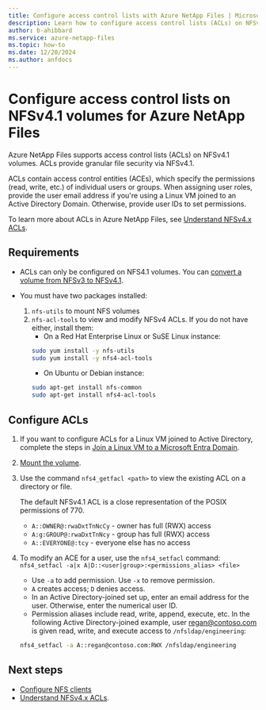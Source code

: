 ```yaml
---
title: Configure access control lists with Azure NetApp Files | Microsoft Docs
description: Learn how to configure access control lists (ACLs) on NFSv4.1 with Azure NetApp Files.
author: b-ahibbard
ms.service: azure-netapp-files
ms.topic: how-to
ms.date: 12/20/2024
ms.author: anfdocs
---
```

# Configure access control lists on NFSv4.1 volumes for Azure NetApp Files

Azure NetApp Files supports access control lists (ACLs) on NFSv4.1 volumes. ACLs provide granular file security via NFSv4.1.

ACLs contain access control entities (ACEs), which specify the permissions (read, write, etc.) of individual users or groups. When assigning user roles, provide the user email address if you're using a Linux VM joined to an Active Directory Domain. Otherwise, provide user IDs to set permissions. 

To learn more about ACLs in Azure NetApp Files, see [Understand NFSv4.x ACLs](nfs-access-control-lists.md).

## Requirements

- ACLs can only be configured on NFS4.1 volumes. You can [convert a volume from NFSv3 to NFSv4.1](convert-nfsv3-nfsv41.md).

- You must have two packages installed:
    1.  `nfs-utils` to mount NFS volumes 
    1. `nfs-acl-tools` to view and modify NFSv4 ACLs. 
    If you do not have either, install them:
        - On a Red Hat Enterprise Linux or SuSE Linux instance:
        ```bash
        sudo yum install -y nfs-utils
        sudo yum install -y nfs4-acl-tools
        ```
        - On Ubuntu or Debian instance:
        ```bash
        sudo apt-get install nfs-common
        sudo apt-get install nfs4-acl-tools
        ```

## Configure ACLs

1. If you want to configure ACLs for a Linux VM joined to Active Directory, complete the steps in [Join a Linux VM to a Microsoft Entra Domain](join-active-directory-domain.md).

1. [Mount the volume](azure-netapp-files-mount-unmount-volumes-for-virtual-machines.md).

1. Use the command `nfs4_getfacl <path>` to view the existing ACL on a directory or file.
    
    The default NFSv4.1 ACL is a close representation of the POSIX permissions of 770.
    - `A::OWNER@:rwaDxtTnNcCy` - owner has full (RWX) access
    - `A:g:GROUP@:rwaDxtTnNcy` - group has full (RWX) access
    - `A::EVERYONE@:tcy` - everyone else has no access

1. To modify an ACE for a user, use the `nfs4_setfacl` command: `nfs4_setfacl -a|x A|D::<user|group>:<permissions_alias> <file>`
    - Use `-a` to add permission. Use `-x` to remove permission.
    - `A` creates access; `D` denies access.
    - In an Active Directory-joined set up, enter an email address for the user. Otherwise, enter the numerical user ID.
    - Permission aliases include read, write, append, execute, etc.
    In the following Active Directory-joined example, user regan@contoso.com is given read, write, and execute access to `/nfsldap/engineering`:
    ```bash
    nfs4_setfacl -a A::regan@contoso.com:RWX /nfsldap/engineering
    ```

## Next steps

* [Configure NFS clients](configure-nfs-clients.md)
* [Understand NFSv4.x ACLs](nfs-access-control-lists.md).
